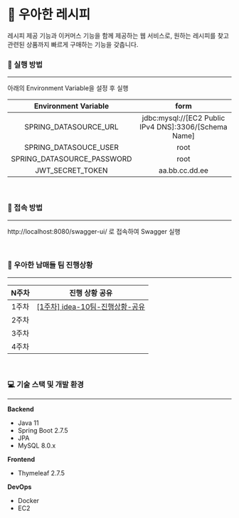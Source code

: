 # 📖 우아한 레시피

레시피 제공 기능과 이커머스 기능을 함께 제공하는 웹 서비스로, 원하는 레시피를 찾고 관련된 상품까지 빠르게 구매하는 기능을 갖춥니다.



### 📢 실행 방법

---

아래의 Environment Variable을 설정 후 실행

|    Environment Variable    |                         form                          |
| :------------------------: | :---------------------------------------------------: |
|   SPRING_DATASOURCE_URL    | jdbc:mysql://[EC2 Public IPv4 DNS]:3306/[Schema Name] |
|   SPRING_DATASOUCE_USER    |                         root                          |
| SPRING_DATASOURCE_PASSWORD |                         root                          |
|      JWT_SECRET_TOKEN      |                    aa.bb.cc.dd.ee                     |

<br />

### 🔗 접속 방법

---

http://localhost:8080/swagger-ui/ 로 접속하여 Swagger 실행

<br />

### 💬 우아한 남매들 팀 진행상황

---

| N주차 |                        진행 상황 공유                        |
| :---: | :----------------------------------------------------------: |
| 1주차 | [[1주차] idea-10팀-진행상황-공유](./readme/[1주차]-idea-10팀-진행상황-공유) |
| 2주차 |                                                              |
| 3주차 |                                                              |
| 4주차 |                                                              |

<br />

### 💻 기술 스택 및 개발 환경

---

**Backend**

- Java 11
- Spring Boot 2.7.5
- JPA
- MySQL 8.0.x

**Frontend**

- Thymeleaf 2.7.5

**DevOps**

- Docker
- EC2

<br />

